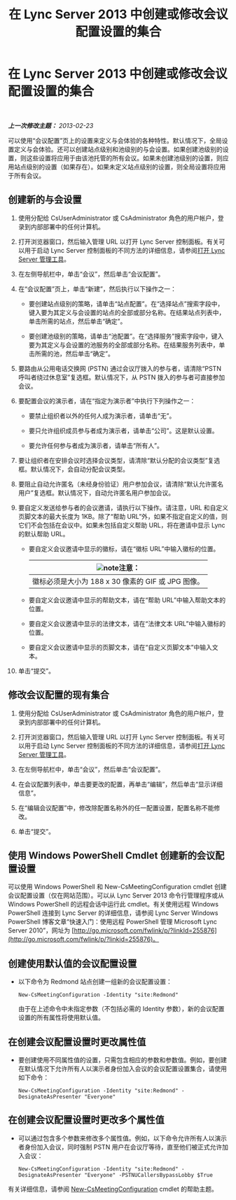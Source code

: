 ﻿---
title: 在 Lync Server 2013 中创建或修改会议配置设置的集合
TOCTitle: 在 Lync Server 2013 中创建或修改会议配置设置的集合
ms:assetid: ce6773c1-a0d5-4405-8e32-33a6f3a46a1a
ms:mtpsurl: https://technet.microsoft.com/zh-cn/library/JJ721889(v=OCS.15)
ms:contentKeyID: 49888616
ms.date: 05/19/2016
mtps_version: v=OCS.15
ms.translationtype: HT
---

# 在 Lync Server 2013 中创建或修改会议配置设置的集合

 

_**上一次修改主题：** 2013-02-23_

可以使用“会议配置”页上的设置来定义与会体验的各种特性。默认情况下，全局设置定义与会体验。还可以创建站点级别和池级别的与会设置。如果创建池级别的设置，则这些设置将应用于由该池托管的所有会议。如果未创建池级别的设置，则应用站点级别的设置（如果存在）。如果未定义站点级别的设置，则全局设置将应用于所有会议。

## 创建新的与会设置

1.  使用分配给 CsUserAdministrator 或 CsAdministrator 角色的用户帐户，登录到内部部署中的任何计算机。

2.  打开浏览器窗口，然后输入管理 URL 以打开 Lync Server 控制面板。有关可以用于启动 Lync Server 控制面板的不同方法的详细信息，请参阅[打开 Lync Server 管理工具](lync-server-2013-open-lync-server-administrative-tools.md)。

3.  在左侧导航栏中，单击“会议”，然后单击“会议配置”。

4.  在“会议配置”页上，单击“新建”，然后执行以下操作之一：
    
      - 要创建站点级别的策略，请单击“站点配置”。在“选择站点”搜索字段中，键入要为其定义与会设置的站点的全部或部分名称。在结果站点列表中，单击所需的站点，然后单击“确定”。
    
      - 要创建池级别的策略，请单击“池配置”。在“选择服务”搜索字段中，键入要为其定义与会设置的池服务的全部或部分名称。在结果服务列表中，单击所需的池，然后单击“确定”。

5.  要路由从公用电话交换网 (PSTN) 通过会议厅拨入的参与者，请清除“PSTN 呼叫者绕过休息室”复选框。默认情况下，从 PSTN 拨入的参与者可直接参加会议。

6.  要配置会议的演示者，请在“指定为演示者”中执行下列操作之一：
    
      - 要禁止组织者以外的任何人成为演示者，请单击“无”。
    
      - 要只允许组织成员参与者成为演示者，请单击“公司”。这是默认设置。
    
      - 要允许任何参与者成为演示者，请单击“所有人”。

7.  要让组织者在安排会议时选择会议类型，请清除“默认分配的会议类型”复选框。默认情况下，会自动分配会议类型。

8.  要阻止自动允许匿名（未经身份验证）用户参加会议，请清除“默认允许匿名用户”复选框。默认情况下，自动允许匿名用户参加会议。

9.  要自定义发送给参与者的会议邀请，请执行以下操作。请注意，URL 和自定义页脚文本的最大长度为 1KB。除了“帮助 URL”外，如果不指定自定义的值，则它们不会包括在会议中。如果未包括自定义帮助 URL，将在邀请中显示 Lync 的默认帮助 URL。
    
      - 要自定义会议邀请中显示的徽标，请在“徽标 URL”中输入徽标的位置。
        
        <table>
        <thead>
        <tr class="header">
        <th><img src="images/Dn783119.note(OCS.15).gif" title="note" alt="note" />注意：</th>
        </tr>
        </thead>
        <tbody>
        <tr class="odd">
        <td>徽标必须是大小为 188 x 30 像素的 GIF 或 JPG 图像。</td>
        </tr>
        </tbody>
        </table>
    
      - 要自定义会议邀请中显示的帮助文本，请在“帮助 URL”中输入帮助文本的位置。
    
      - 要自定义会议邀请中显示的法律文本，请在“法律文本 URL”中输入徽标的位置。
    
      - 要自定义会议邀请中显示的页脚文本，请在“自定义页脚文本”中输入文本。

10. 单击“提交”。

## 修改会议配置的现有集合

1.  使用分配给 CsUserAdministrator 或 CsAdministrator 角色的用户帐户，登录到内部部署中的任何计算机。

2.  打开浏览器窗口，然后输入管理 URL 以打开 Lync Server 控制面板。有关可以用于启动 Lync Server 控制面板的不同方法的详细信息，请参阅[打开 Lync Server 管理工具](lync-server-2013-open-lync-server-administrative-tools.md)。

3.  在左侧导航栏中，单击“会议”，然后单击“会议配置”。

4.  在会议配置列表中，单击要更改的配置，再单击“编辑”，然后单击“显示详细信息”。

5.  在“编辑会议配置”中，修改除配置名称外的任一配置设置，配置名称不能修改。

6.  单击“提交”。

## 使用 Windows PowerShell Cmdlet 创建新的会议配置设置

可以使用 Windows PowerShell 和 New-CsMeetingConfiguration cmdlet 创建会议配置设置（仅在网站范围）。可以从 Lync Server 2013 命令行管理程序或从 Windows PowerShell 的远程会话中运行此 cmdlet。有关使用远程 Windows PowerShell 连接到 Lync Server 的详细信息，请参阅 Lync Server Windows PowerShell 博客文章“快速入门：使用远程 PowerShell 管理 Microsoft Lync Server 2010”，网址为 [http://go.microsoft.com/fwlink/p/?linkId=255876](http://go.microsoft.com/fwlink/p/?linkid=255876)。

## 创建使用默认值的会议配置设置

  - 以下命令为 Redmond 站点创建一组新的会议配置设置：
    
        New-CsMeetingConfiguration -Identity "site:Redmond"
    
    由于在上述命令中未指定参数（不包括必需的 Identity 参数），新的会议配置设置的所有属性将使用默认值。

## 在创建会议配置设置时更改属性值

  - 要创建使用不同属性值的设置，只需包含相应的参数和参数值。例如，要创建在默认情况下允许所有人以演示者身份加入会议的会议配置设置集合，请使用如下命令：
    
        New-CsMeetingConfiguration -Identity "site:Redmond" -DesignateAsPresenter "Everyone"

## 在创建会议配置设置时更改多个属性值

  - 可以通过包含多个参数来修改多个属性值。例如，以下命令允许所有人以演示者身份加入会议，同时强制 PSTN 用户在会议厅等待，直至他们被正式允许加入会议：
    
        New-CsMeetingConfiguration -Identity "site:Redmond" -DesignateAsPresenter "Everyone" -PSTNUCallersBypassLobby $True

有关详细信息，请参阅 [New-CsMeetingConfiguration](https://docs.microsoft.com/en-us/powershell/module/skype/New-CsMeetingConfiguration) cmdlet 的帮助主题。

